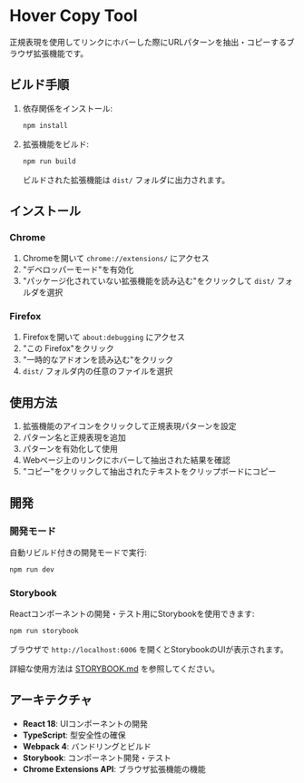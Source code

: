 # Hover Copy Tool

正規表現を使用してリンクにホバーした際にURLパターンを抽出・コピーするブラウザ拡張機能です。

## ビルド手順

1. 依存関係をインストール:

    ```bash
    npm install
    ```

2. 拡張機能をビルド:

    ```bash
    npm run build
    ```

    ビルドされた拡張機能は `dist/` フォルダに出力されます。

## インストール

### Chrome

1. Chromeを開いて `chrome://extensions/` にアクセス
2. "デベロッパーモード"を有効化
3. "パッケージ化されていない拡張機能を読み込む"をクリックして `dist/` フォルダを選択

### Firefox

1. Firefoxを開いて `about:debugging` にアクセス
2. "この Firefox"をクリック
3. "一時的なアドオンを読み込む"をクリック
4. `dist/` フォルダ内の任意のファイルを選択

## 使用方法

1. 拡張機能のアイコンをクリックして正規表現パターンを設定
2. パターン名と正規表現を追加
3. パターンを有効化して使用
4. Webページ上のリンクにホバーして抽出された結果を確認
5. "コピー"をクリックして抽出されたテキストをクリップボードにコピー

## 開発

### 開発モード

自動リビルド付きの開発モードで実行:

```bash
npm run dev
```

### Storybook

Reactコンポーネントの開発・テスト用にStorybookを使用できます:

```bash
npm run storybook
```

ブラウザで `http://localhost:6006` を開くとStorybookのUIが表示されます。

詳細な使用方法は [STORYBOOK.md](./STORYBOOK.md) を参照してください。

## アーキテクチャ

- **React 18**: UIコンポーネントの開発
- **TypeScript**: 型安全性の確保
- **Webpack 4**: バンドリングとビルド
- **Storybook**: コンポーネント開発・テスト
- **Chrome Extensions API**: ブラウザ拡張機能の機能
